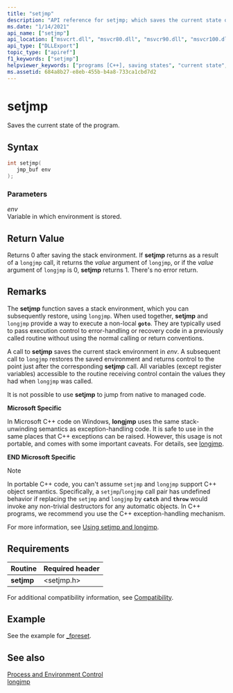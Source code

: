 ```yaml
---
title: "setjmp"
description: "API reference for setjmp; which saves the current state of the program."
ms.date: "1/14/2021"
api_name: ["setjmp"]
api_location: ["msvcrt.dll", "msvcr80.dll", "msvcr90.dll", "msvcr100.dll", "msvcr100_clr0400.dll", "msvcr110.dll", "msvcr110_clr0400.dll", "msvcr120.dll", "msvcr120_clr0400.dll", "ucrtbase.dll", "ntoskrnl.exe", "api-ms-win-crt-private-l1-1-0.dll"]
api_type: ["DLLExport"]
topic_type: ["apiref"]
f1_keywords: ["setjmp"]
helpviewer_keywords: ["programs [C++], saving states", "current state", "setjmp function"]
ms.assetid: 684a8b27-e8eb-455b-b4a8-733ca1cbd7d2
---
```

# setjmp

Saves the current state of the program.

## Syntax

```C
int setjmp(
   jmp_buf env
);
```

### Parameters

*env*<br/>
Variable in which environment is stored.

## Return Value

Returns 0 after saving the stack environment. If **setjmp** returns as a result of a `longjmp` call, it returns the *value* argument of `longjmp`, or if the *value* argument of `longjmp` is 0, **setjmp** returns 1. There's no error return.

## Remarks

The **setjmp** function saves a stack environment, which you can subsequently restore, using `longjmp`. When used together, **setjmp** and `longjmp` provide a way to execute a non-local **`goto`**. They are typically used to pass execution control to error-handling or recovery code in a previously called routine without using the normal calling or return conventions.

A call to **setjmp** saves the current stack environment in *env*. A subsequent call to `longjmp` restores the saved environment and returns control to the point just after the corresponding **setjmp** call. All variables (except register variables) accessible to the routine receiving control contain the values they had when `longjmp` was called.

It is not possible to use **setjmp** to jump from native to managed code.

**Microsoft Specific**

In Microsoft C++ code on Windows, **longjmp** uses the same stack-unwinding semantics as exception-handling code. It is safe to use in the same places that C++ exceptions can be raised. However, this usage is not portable, and comes with some important caveats. For details, see [longjmp](longjmp.md).

**END Microsoft Specific**

> [!NOTE]
> In portable C++ code, you can't assume `setjmp` and `longjmp` support C++ object semantics. Specifically, a `setjmp`/`longjmp` call pair has undefined behavior if replacing the `setjmp` and `longjmp` by **`catch`**
and **`throw`** would invoke any non-trivial destructors for any automatic objects. In C++ programs, we recommend you use the C++ exception-handling mechanism.

For more information, see [Using setjmp and longjmp](../../cpp/using-setjmp-longjmp.md).

## Requirements

|Routine|Required header|
|-------------|---------------------|
|**setjmp**|\<setjmp.h>|

For additional compatibility information, see [Compatibility](../../c-runtime-library/compatibility.md).

## Example

See the example for [_fpreset](fpreset.md).

## See also

[Process and Environment Control](../../c-runtime-library/process-and-environment-control.md)<br/>
[longjmp](longjmp.md)
